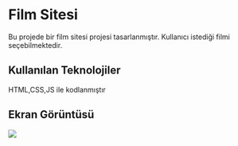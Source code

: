  <h1>Film Sitesi </h1>

 Bu projede bir film sitesi projesi tasarlanmıştır. Kullanıcı istediği filmi seçebilmektedir.

  <h2> Kullanılan Teknolojiler </h2>

  HTML,CSS,JS ile kodlanmıştır

   <h2> Ekran Görüntüsü  </h2>

  ![](film%20gif.gif)
